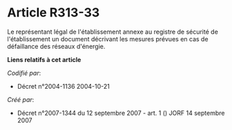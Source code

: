 # Article R313-33

Le représentant légal de l'établissement annexe au registre de sécurité de l'établissement un document décrivant les mesures
prévues en cas de défaillance des réseaux d'énergie.

**Liens relatifs à cet article**

_Codifié par_:

  - Décret n°2004-1136 2004-10-21

_Créé par_:

  - Décret n°2007-1344 du 12 septembre 2007 - art. 1 () JORF 14 septembre 2007
